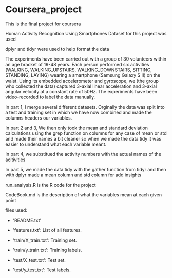 # Coursera_project
This is the final project for coursera

Human Activity Recognition Using Smartphones Dataset for this project was used 

dplyr and tidyr were used to help format the data

The experiments have been carried out with a group of 30 volunteers within an age bracket of 19-48 years. Each person performed six activities (WALKING, WALKING_UPSTAIRS, WALKING_DOWNSTAIRS, SITTING, STANDING, LAYING) wearing a smartphone (Samsung Galaxy S II) on the waist. Using its embedded accelerometer and gyroscope, we (the group who collected the data) captured 3-axial linear acceleration and 3-axial angular velocity at a constant rate of 50Hz. The experiments have been video-recorded to label the data manually.  

In part 1, I merge several different datasets. Orginally the data was split into a test and training set in which we have
now combined and made the columns headers our variables. 

In part 2 and 3, We then only took the mean and standard deviation calculations using the grep function on columns for any case of mean or std and made their names a bit cleaner so when we made the data tidy it was easier to understand what each variable meant.

In part 4, we substitued the activity numbers with the actual names of the acitivities

In part 5, we made the data tidy with the gather function from tidyr and then with dplyr made a mean column and std column for add insights


run_analysis.R is the R code for the project

CodeBook.md is the description of what the variables mean at each given point

files used:
- 'README.txt'

- 'features.txt': List of all features.

- 'train/X_train.txt': Training set.

- 'train/y_train.txt': Training labels.

- 'test/X_test.txt': Test set.

- 'test/y_test.txt': Test labels.



